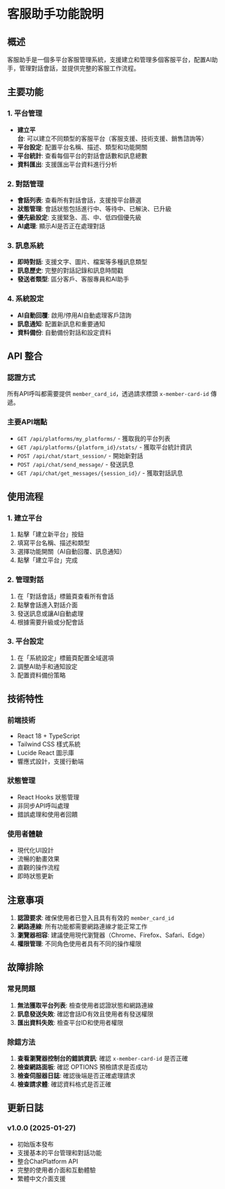 # 客服助手功能說明

## 概述

客服助手是一個多平台客服管理系統，支援建立和管理多個客服平台，配置AI助手，管理對話會話，並提供完整的客服工作流程。

## 主要功能

### 1. 平台管理
- **建立平台**: 可以建立不同類型的客服平台（客服支援、技術支援、銷售諮詢等）
- **平台設定**: 配置平台名稱、描述、類型和功能開關
- **平台統計**: 查看每個平台的對話會話數和訊息總數
- **資料匯出**: 支援匯出平台資料進行分析

### 2. 對話管理
- **會話列表**: 查看所有對話會話，支援按平台篩選
- **狀態管理**: 會話狀態包括進行中、等待中、已解決、已升級
- **優先級設定**: 支援緊急、高、中、低四個優先級
- **AI處理**: 顯示AI是否正在處理對話

### 3. 訊息系統
- **即時對話**: 支援文字、圖片、檔案等多種訊息類型
- **訊息歷史**: 完整的對話記錄和訊息時間戳
- **發送者類型**: 區分客戶、客服專員和AI助手

### 4. 系統設定
- **AI自動回覆**: 啟用/停用AI自動處理客戶諮詢
- **訊息通知**: 配置新訊息和重要通知
- **資料備份**: 自動備份對話和設定資料

## API 整合

### 認證方式
所有API呼叫都需要提供 `member_card_id`，透過請求標頭 `x-member-card-id` 傳遞。

### 主要API端點
- `GET /api/platforms/my_platforms/` - 獲取我的平台列表
- `GET /api/platforms/{platform_id}/stats/` - 獲取平台統計資訊
- `POST /api/chat/start_session/` - 開始新對話
- `POST /api/chat/send_message/` - 發送訊息
- `GET /api/chat/get_messages/{session_id}/` - 獲取對話訊息

## 使用流程

### 1. 建立平台
1. 點擊「建立新平台」按鈕
2. 填寫平台名稱、描述和類型
3. 選擇功能開關（AI自動回覆、訊息通知）
4. 點擊「建立平台」完成

### 2. 管理對話
1. 在「對話會話」標籤頁查看所有會話
2. 點擊會話進入對話介面
3. 發送訊息或讓AI自動處理
4. 根據需要升級或分配會話

### 3. 平台設定
1. 在「系統設定」標籤頁配置全域選項
2. 調整AI助手和通知設定
3. 配置資料備份策略

## 技術特性

### 前端技術
- React 18 + TypeScript
- Tailwind CSS 樣式系統
- Lucide React 圖示庫
- 響應式設計，支援行動端

### 狀態管理
- React Hooks 狀態管理
- 非同步API呼叫處理
- 錯誤處理和使用者回饋

### 使用者體驗
- 現代化UI設計
- 流暢的動畫效果
- 直觀的操作流程
- 即時狀態更新

## 注意事項

1. **認證要求**: 確保使用者已登入且具有有效的 `member_card_id`
2. **網路連線**: 所有功能都需要網路連線才能正常工作
3. **瀏覽器相容**: 建議使用現代瀏覽器（Chrome、Firefox、Safari、Edge）
4. **權限管理**: 不同角色使用者具有不同的操作權限

## 故障排除

### 常見問題
1. **無法獲取平台列表**: 檢查使用者認證狀態和網路連線
2. **訊息發送失敗**: 確認會話ID有效且使用者有發送權限
3. **匯出資料失敗**: 檢查平台ID和使用者權限

### 除錯方法
1. **查看瀏覽器控制台的錯誤資訊**: 確認 `x-member-card-id` 是否正確
2. **檢查網路面板**: 確認 OPTIONS 預檢請求是否成功
3. **檢查伺服器日誌**: 確認後端是否正確處理請求
4. **檢查請求體**: 確認資料格式是否正確

## 更新日誌

### v1.0.0 (2025-01-27)
- 初始版本發布
- 支援基本的平台管理和對話功能
- 整合ChatPlatform API
- 完整的使用者介面和互動體驗
- 繁體中文介面支援 